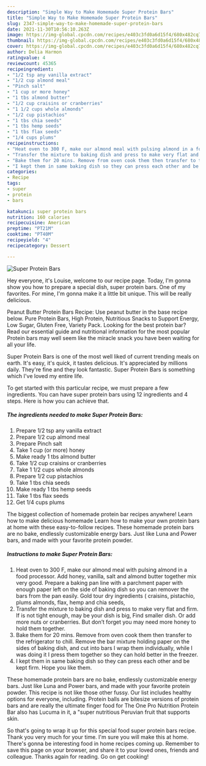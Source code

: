 ```yaml
---
description: "Simple Way to Make Homemade Super Protein Bars"
title: "Simple Way to Make Homemade Super Protein Bars"
slug: 2347-simple-way-to-make-homemade-super-protein-bars
date: 2021-11-30T10:56:10.263Z
image: https://img-global.cpcdn.com/recipes/e403c3fd0a6d15f4/680x482cq70/super-protein-bars-recipe-main-photo.jpg
thumbnail: https://img-global.cpcdn.com/recipes/e403c3fd0a6d15f4/680x482cq70/super-protein-bars-recipe-main-photo.jpg
cover: https://img-global.cpcdn.com/recipes/e403c3fd0a6d15f4/680x482cq70/super-protein-bars-recipe-main-photo.jpg
author: Delia Harmon
ratingvalue: 4
reviewcount: 45365
recipeingredient:
- "1/2 tsp any vanilla extract"
- "1/2 cup almond meal"
- "Pinch salt"
- "1 cup or more honey"
- "1 tbs almond butter"
- "1/2 cup craisins or cranberries"
- "1 1/2 cups whole almonds"
- "1/2 cup pistachios"
- "1 tbs chia seeds"
- "1 tbs hemp seeds"
- "1 tbs flax seeds"
- "1/4 cups plums"
recipeinstructions:
- "Heat oven to 300 F, make our almond meal with pulsing almond in a food processor. Add honey, vanilla, salt and almond butter together mix very good. Prepare a baking pan line with a parchment paper with enough paper left on the side of baking dish so you can remover the bars from the pan easily. Gold tour dry ingredients ( craisins, pistachio, plums almonds, flax, hemp and chia seeds,"
- "Transfer the mixture to baking dish and press to make very flat and firm. If is not tight enough, may be your dish is big, Find smaller dish. Or add more nuts or cranberries. But don’t forget you may need more honey to hold them together."
- "Bake them for 20 mins. Remove from oven cook them then transfer to the refrigerator to chill. Remove the bar mixture holding paper on the sides of baking dish, and cut into bars I wrap them individually, while I was doing it I press them together so they can hold better in the freezer."
- "I kept them in same baking dish so they can press each other and be kept firm. Hope you like them."
categories:
- Recipe
tags:
- super
- protein
- bars

katakunci: super protein bars 
nutrition: 160 calories
recipecuisine: American
preptime: "PT21M"
cooktime: "PT40M"
recipeyield: "4"
recipecategory: Dessert

---
```



![Super Protein Bars](https://img-global.cpcdn.com/recipes/e403c3fd0a6d15f4/680x482cq70/super-protein-bars-recipe-main-photo.jpg)

Hey everyone, it's Louise, welcome to our recipe page. Today, I'm gonna show you how to prepare a special dish, super protein bars. One of my favorites. For mine, I'm gonna make it a little bit unique. This will be really delicious.

Peanut Butter Protein Bars Recipe: Use peanut butter in the base recipe below. Pure Protein Bars, High Protein, Nutritious Snacks to Support Energy, Low Sugar, Gluten Free, Variety Pack. Looking for the best protein bar? Read our essential guide and nutritional information for the most popular Protein bars may well seem like the miracle snack you have been waiting for all your life.

Super Protein Bars is one of the most well liked of current trending meals on earth. It's easy, it's quick, it tastes delicious. It's appreciated by millions daily. They're fine and they look fantastic. Super Protein Bars is something which I've loved my entire life.


To get started with this particular recipe, we must prepare a few ingredients. You can have super protein bars using 12 ingredients and 4 steps. Here is how you can achieve that.

<!--inarticleads1-->

##### The ingredients needed to make Super Protein Bars:

1. Prepare 1/2 tsp any vanilla extract
1. Prepare 1/2 cup almond meal
1. Prepare Pinch salt
1. Take 1 cup (or more) honey
1. Make ready 1 tbs almond butter
1. Take 1/2 cup craisins or cranberries
1. Take 1 1/2 cups whole almonds
1. Prepare 1/2 cup pistachios
1. Take 1 tbs chia seeds
1. Make ready 1 tbs hemp seeds
1. Take 1 tbs flax seeds
1. Get 1/4 cups plums


The biggest collection of homemade protein bar recipes anywhere! Learn how to make delicious homemade Learn how to make your own protein bars at home with these easy-to-follow recipes. These homemade protein bars are no bake, endlessly customizable energy bars. Just like Luna and Power bars, and made with your favorite protein powder. 

<!--inarticleads2-->

##### Instructions to make Super Protein Bars:

1. Heat oven to 300 F, make our almond meal with pulsing almond in a food processor. Add honey, vanilla, salt and almond butter together mix very good. Prepare a baking pan line with a parchment paper with enough paper left on the side of baking dish so you can remover the bars from the pan easily. Gold tour dry ingredients ( craisins, pistachio, plums almonds, flax, hemp and chia seeds,
1. Transfer the mixture to baking dish and press to make very flat and firm. If is not tight enough, may be your dish is big, Find smaller dish. Or add more nuts or cranberries. But don’t forget you may need more honey to hold them together.
1. Bake them for 20 mins. Remove from oven cook them then transfer to the refrigerator to chill. Remove the bar mixture holding paper on the sides of baking dish, and cut into bars I wrap them individually, while I was doing it I press them together so they can hold better in the freezer.
1. I kept them in same baking dish so they can press each other and be kept firm. Hope you like them.


These homemade protein bars are no bake, endlessly customizable energy bars. Just like Luna and Power bars, and made with your favorite protein powder. This recipe is not like those other fussy. Our list includes healthy options for everyone, including. Protein balls are bitesize versions of protein bars and are really the ultimate finger food for The One Pro Nutrition Protein Bar also has Lucuma in it, a &#34;super nutritious Peruvian fruit that supports skin. 

So that's going to wrap it up for this special food super protein bars recipe. Thank you very much for your time. I'm sure you will make this at home. There's gonna be interesting food in home recipes coming up. Remember to save this page on your browser, and share it to your loved ones, friends and colleague. Thanks again for reading. Go on get cooking!
